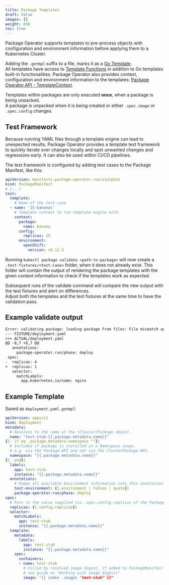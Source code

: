 ```yaml
---
title: Package Templates
draft: false
images: []
weight: 650
toc: true
---
```


Package Operator supports templates to pre-process objects with configuration
and environment information before applying them to a Kubernetes Cluster.

Adding the `.gotmpl` suffix to a file, marks it as a
[Go Template](https://pkg.go.dev/text/template). \
All templates have access to
[Template Functions](/docs/api_reference/template-functions/) in addition
to Go templates built-in functionalities. Package Operator also provides
context, configuration and
environment information to the templates:
[Package Operator API - TemplateContext](/docs/api_reference/package-operator-api/#templatecontext).

Templates within packages are only executed **once**,
when a package is being unpacked. \
A package is unpacked when it is being created or
either `.spec.image` or `.spec.config` changes.

## Test Framework

Because running YAML files through a template engine can lead to unexpected
results, Package Operator provides a template test framework to quickly iterate
over changes locally and spot unwanted changes and regressions early.
It can also be used within CI/CD pipelines.

The test framework is configured by adding test cases to
the Package Manifest, like this:

```yaml
apiVersion: manifests.package-operator.run/v1alpha1
kind: PackageManifest
# [...]
test:
  template:
    # Name of the test-case
  - name: '15-bananas'
    # Template context to run template engine with.
    context:
      package:
        name: banana
      config:
        replicas: 15
      environment:
        openShift:
          version: v4.12.5
```

Running `kubectl package validate <path-to-package>` will now create a
`.test-fixtures/<test-case>` folder, when it does not already exist.
This folder will contain the output of rendering the package templates
 with the given context information to check if the templates work as expected.

Subsequent runs of the validate command will compare the new output with the
test fixtures and alert on differences. \
Adjust both the templates and the test fixtures at the same time to have the
validation pass.

## Example validate output

```txt
Error: validating package: loading package from files: File mismatch against fixture in deployment.yaml: Testcase "my-testcase"
--- FIXTURE/deployment.yaml
+++ ACTUAL/deployment.yaml
@@ -8,7 +8,7 @@
   annotations:
     package-operator.run/phase: deploy
 spec:
-  replicas: 4
+  replicas: 1
   selector:
     matchLabels:
       app.kubernetes.io/name: nginx
```

## Example Template

Saved as `deployment.yaml.gotmpl`:

```yaml
apiVersion: apps/v1
kind: Deployment
metadata:
  # Resolves to the name of the (Cluster)Package object.
  name: "test-stub-{{.package.metadata.name}}"
{{- if eq .package.metadata.namespace ""}}
  # Included if package is installed in a Namespace scope.
  # e.g. via the Package-API and not via the ClusterPackage-API.
  namespace: "{{.package.metadata.name}}"
{{- end}}
  labels:
    app: test-stub
    instance: "{{.package.metadata.name}}"
  annotations:
    # Dumps all available Environment information into this annotation.
    test-environment: {{.environment | toJson | quote}}
    package-operator.run/phase: deploy
spec:
  # Puts in the value supplied via .spec.config.replicas of the Package object.
  replicas: {{.config.replicas}}
  selector:
    matchLabels:
      app: test-stub
      instance: "{{.package.metadata.name}}"
  template:
    metadata:
      labels:
        app: test-stub
        instance: "{{.package.metadata.name}}"
    spec:
      containers:
      - name: test-stub
        # Filled by resolved image digest, if added to PackageManifest.
        # see guide on "Working with image digests"
        image: "{{ index .images "test-stub" }}"
```
